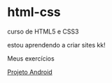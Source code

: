 # html-css

curso de HTML5 e CSS3

estou aprendendo a criar sites kk!

Meus exercícios

<a href="https://ifoxelement.github.io/projeto-android/">Projeto Android</a>
